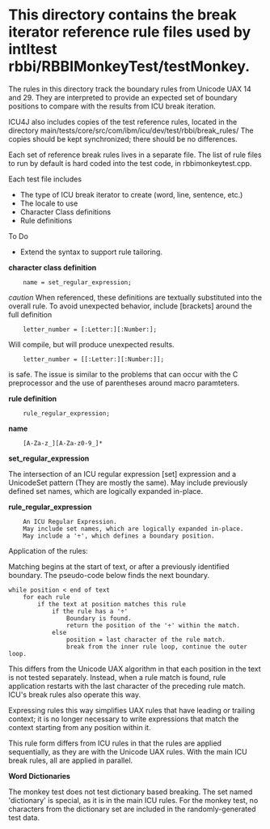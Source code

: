 <!--
Copyright (C) 2016 and later: Unicode, Inc. and others.
License & terms of use: http://www.unicode.org/copyright.html

Copyright (c) 2015-2016, International Business Machines Corporation and others. All Rights Reserved.
-->

This directory contains the break iterator reference rule files used by intltest rbbi/RBBIMonkeyTest/testMonkey.
===========================================

The rules in this directory track the boundary rules from Unicode UAX 14 and 29. They are interpreted
to provide an expected set of boundary positions to compare with the results from ICU break iteration.

ICU4J also includes copies of the test reference rules, located in the directory
main/tests/core/src/com/ibm/icu/dev/test/rbbi/break_rules/
The copies should be kept synchronized; there should be no differences.

Each set of reference break rules lives in a separate file.
The list of rule files to run by default is hard coded into the test code, in rbbimonkeytest.cpp.

Each test file includes
  - The type of ICU break iterator to create (word, line, sentence, etc.)
  - The locale to use
  - Character Class definitions
  - Rule definitions

To Do
  - Extend the syntax to support rule tailoring.


**character class definition**

        name = set_regular_expression;

*caution* When referenced, these definitions are textually substituted into the overall rule.
To avoid unexpected behavior, include [brackets] around the full definition

        letter_number = [:Letter:][:Number:];

Will compile, but will produce unexpected results.

        letter_number = [[:Letter:][:Number:]];

is safe. The issue is similar to the problems that can occur with the C preprocessor
and the use of parentheses around macro paramteters.

**rule definition**

        rule_regular_expression;

**name**

        [A-Za-z_][A-Za-z0-9_]*

**set_regular_expression**

The intersection of an ICU regular expression [set] expression and a UnicodeSet pattern
(They are mostly the same). May include previously defined set names, which are logically
expanded in-place.

**rule_regular_expression**

        An ICU Regular Expression.
        May include set names, which are logically expanded in-place.
        May include a '÷', which defines a boundary position.

Application of the rules:

Matching begins at the start of text, or after a previously identified boundary.
The pseudo-code below finds the next boundary.

    while position < end of text
        for each rule
            if the text at position matches this rule
                if the rule has a '÷'
                    Boundary is found.
                    return the position of the '÷' within the match.
                else
                    position = last character of the rule match.
                    break from the inner rule loop, continue the outer loop.

This differs from the Unicode UAX algorithm in that each position in the text is
not tested separately. Instead, when a rule match is found, rule application restarts with the last
character of the preceding rule match. ICU's break rules also operate this way.

Expressing rules this way simplifies UAX rules that have leading or trailing context; it
is no longer necessary to write expressions that match the context starting from
any position within it.

This rule form differs from ICU rules in that the rules are applied sequentially, as they
are with the Unicode UAX rules. With the main ICU break rules, all are applied in parallel.

**Word Dictionaries**


The monkey test does not test dictionary based breaking. The set named 'dictionary' is special,
as it is in the main ICU rules. For the monkey test, no characters from the dictionary set are
included in the randomly-generated test data.

